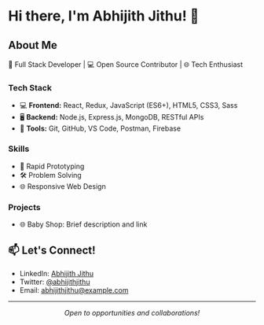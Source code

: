 # Hi there, I'm Abhijith Jithu! 👋

## About Me

🌟 Full Stack Developer | 💻 Open Source Contributor | 🌐 Tech Enthusiast

### Tech Stack

- 💻 **Frontend:** React, Redux, JavaScript (ES6+), HTML5, CSS3, Sass
- 🖥️ **Backend:** Node.js, Express.js, MongoDB, RESTful APIs
- 🔧 **Tools:** Git, GitHub, VS Code, Postman, Firebase

### Skills

- 🚀 Rapid Prototyping
- 🛠️ Problem Solving
- 🌐 Responsive Web Design

### Projects

- 🌐 Baby Shop: Brief description and link

## 📫 Let's Connect!

- LinkedIn: [Abhijith Jithu](https://www.linkedin.com/in/abhijithjithu)
- Twitter: [@abhijithjithu](https://twitter.com/abhijithjithu)
- Email: abhijithjithu@example.com

---

<p align="center">
  <i>Open to opportunities and collaborations!</i>
</p>
